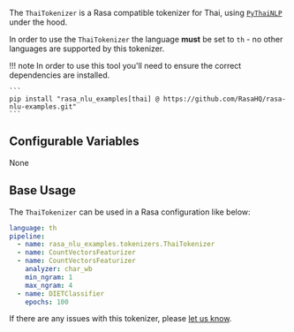 The `ThaiTokenizer` is a Rasa compatible tokenizer for Thai, using [`PyThaiNLP`](https://github.com/PyThaiNLP/pythainlp) under the hood.

In order to use the `ThaiTokenizer` the language **must** be set to `th` - no
other languages are supported by this tokenizer.

!!! note
    In order to use this tool you'll need to ensure the correct dependencies are installed.

    ```
    pip install "rasa_nlu_examples[thai] @ https://github.com/RasaHQ/rasa-nlu-examples.git"
    ```


## Configurable Variables

None

## Base Usage

The `ThaiTokenizer` can be used in a Rasa configuration like below:

```yaml
language: th
pipeline:
  - name: rasa_nlu_examples.tokenizers.ThaiTokenizer
  - name: CountVectorsFeaturizer
  - name: CountVectorsFeaturizer
    analyzer: char_wb
    min_ngram: 1
    max_ngram: 4
  - name: DIETClassifier
    epochs: 100
```

If there are any issues with this tokenizer, please [let us know](https://github.com/RasaHQ/rasa-nlu-examples/issues).
